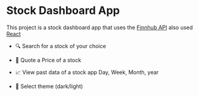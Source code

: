 # Stock Dashboard App
This project is a stock dashboard app that uses the [Finnhub API](https://finnhub.io/) also used [React](https://react.dev/)

- 🔍 Search for a stock of your choice

- 💸 Quote a Price of a stock

- 📈 View past data of a stock app Day, Week, Month, year

- 🌙 Select theme (dark/light)


